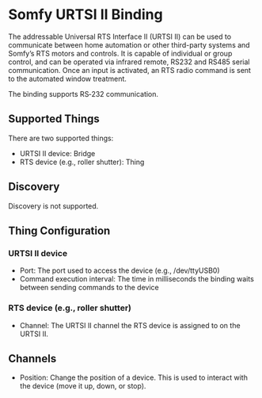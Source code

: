 # Somfy URTSI II Binding

The addressable Universal RTS Interface II (URTSI II) can be used to communicate between home automation or other third-party systems and Somfy’s RTS motors and controls.
It is capable of individual or group control, and can be operated via infrared remote, RS232 and RS485 serial communication.
Once an input is activated, an RTS radio command is sent to the automated window treatment.

The binding supports RS‑232 communication.

## Supported Things

There are two supported things:

- URTSI II device: Bridge
- RTS device (e.g., roller shutter): Thing

## Discovery

Discovery is not supported.

## Thing Configuration

### URTSI II device

- Port: The port used to access the device (e.g., /dev/ttyUSB0)
- Command execution interval: The time in milliseconds the binding waits between sending commands to the device

### RTS device (e.g., roller shutter)

- Channel: The URTSI II channel the RTS device is assigned to on the URTSI II.

## Channels

- Position: Change the position of a device. This is used to interact with the device (move it up, down, or stop).
